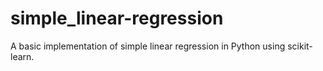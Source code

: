 # simple_linear-regression
A basic implementation of simple linear regression in Python using scikit-learn.
